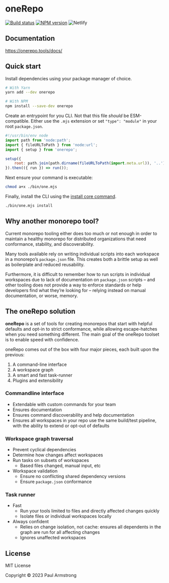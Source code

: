 # oneRepo

[![Build status](https://img.shields.io/github/actions/workflow/status/paularmstrong/onerepo/merge-main.yaml?branch=main)](https://github.com/paularmstrong/onerepo/actions/workflows/merge-main.yaml) [![NPM version](https://img.shields.io/npm/v/onerepo)](https://npmjs.com/package/onerepo) ![Netlify](https://img.shields.io/netlify/f544fa4c-f2ad-4b59-83a0-933daa0b0b31)

## Documentation

https://onerepo.tools/docs/

## Quick start

Install dependencies using your package manager of choice.

```sh
# With Yarn
yarn add --dev onerepo

# With NPM
npm install --save-dev onerepo
````

Create an entrypoint for you CLI. Not that this file _should_ be ESM-compatible. Either use the `.mjs` extension or set `"type": "module"` in your root `package.json`.

```js title="./bin/one.mjs"
#!/usr/bin/env node
import path from 'node:path';
import { fileURLToPath } from 'node:url';
import { setup } from 'onerepo';

setup({
	root: path.join(path.dirname(fileURLToPath(import.meta.url)), '..'),
}).then(({ run }) => run());
```

Next ensure your command is executable:

```sh
chmod a+x ./bin/one.mjs
```

Finally, install the CLI using the [install core command](/docs/core/install/).

```sh
./bin/one.mjs install
```

## Why another monorepo tool?

Current monorepo tooling either does too much or not enough in order to maintain a healthy monorepo for distributed organizations that need conformance, stability, and discoverability.

Many tools available rely on writing individual scripts into each workspace in a monorepo’s `package.json` file. This creates both a brittle setup as well as boilerplate and reduced reusability.

Furthermore, it is difficult to remember how to run scripts in individual workspaces due to lack of documentation on `package.json` scripts – and other tooling does not provide a way to enforce standards or help developers find what they’re looking for – relying instead on manual documentation, or worse, memory.

## The oneRepo solution

**oneRepo** is a set of tools for creating monorepos that start with helpful defaults and opt-in to strict conformance, while allowing escape-hatches when you need something different. The main goal of the oneRepo toolset is to enable speed with confidence.

oneRepo comes out of the box with four major pieces, each built upon the previous:

1. A command-line interface
1. A workspace graph
1. A smart and fast task-runner
1. Plugins and extensibility

### Commandline interface

- Extendable with custom commands for your team
- Ensures documentation
- Ensures command discoverability and help documentation
- Ensures all workspaces in your repo use the same build/test pipeline, with the ability to extend or opt-out of defaults

### Workspace graph traversal

- Prevent cyclical dependencies
- Determine how changes affect workspaces
- Run tasks on subsets of workspaces
  - Based files changed, manual input, etc
- Workspace validation
  - Ensure no conflicting shared dependency versions
  - Ensure `package.json` conformance

### Task runner

- Fast
  - Run your tools limited to files and directly affected changes quickly
  - Isolate files or individual workspaces locally
- Always confident
  - Relies on change isolation, not cache: ensures all dependents in the graph are run for all affecting changes
  - Ignores unaffected workspaces

## License

MIT License

Copyright © 2023 Paul Armstrong

